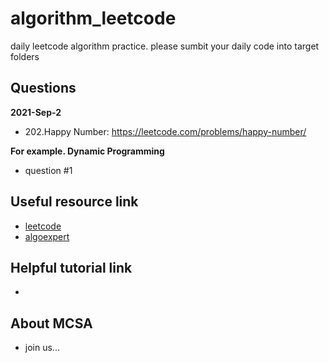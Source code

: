 # algorithm_leetcode
daily leetcode algorithm practice. please sumbit your daily code into target folders

## Questions
**2021-Sep-2**
 - 202.Happy Number:  https://leetcode.com/problems/happy-number/

**For example. Dynamic Programming**
 - question #1

## Useful resource link 
 - [leetcode](https://leetcode.com/problemset/all/?page=1)
 - [algoexpert](https://www.algoexpert.io/questions)

## Helpful tutorial link 
 - 


## About MCSA 
 - join us...



